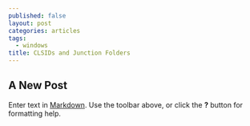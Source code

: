 ```yaml
---
published: false
layout: post
categories: articles
tags:
  - windows
title: CLSIDs and Junction Folders
---
```

## A New Post

Enter text in [Markdown](http://daringfireball.net/projects/markdown/). Use the toolbar above, or click the **?** button for formatting help.
